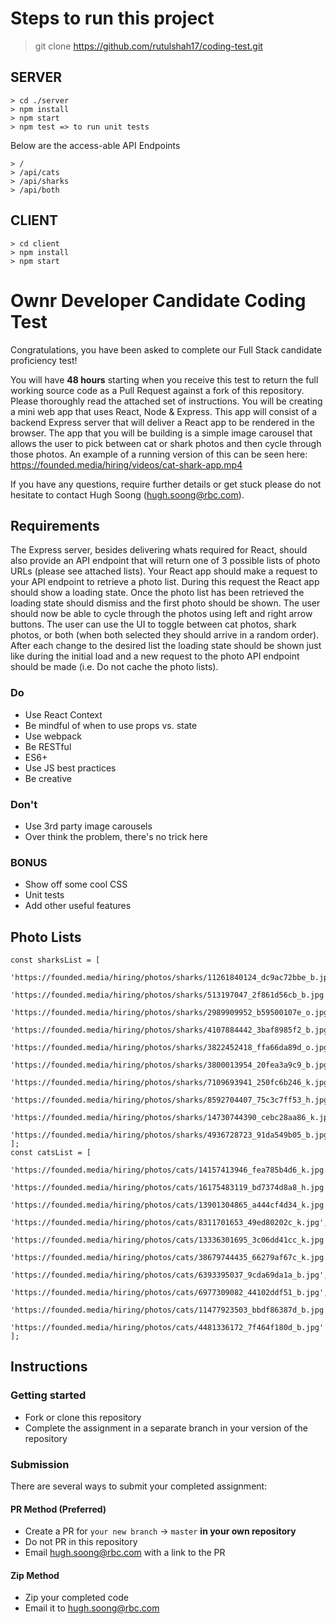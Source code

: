 # Steps to run this project

> git clone https://github.com/rutulshah17/coding-test.git

## SERVER
```
> cd ./server
> npm install
> npm start
> npm test => to run unit tests
```
Below are the access-able API Endpoints
```
> /
> /api/cats
> /api/sharks
> /api/both
```

## CLIENT

```
> cd client
> npm install
> npm start
```



# Ownr Developer Candidate Coding Test

Congratulations, you have been asked to complete our Full Stack candidate proficiency test! 

You will have **48 hours** starting when you receive this test to return the full working source code as a Pull Request against a fork of this repository. Please thoroughly read the attached set of instructions. You will be creating a mini web app that uses React, Node & Express. This app will consist of a backend Express server that will deliver a React app to be rendered in the browser. The app that you will be building is a simple image carousel that allows the user to pick between cat or
shark photos and then cycle through those photos. An example of a running version of this can be seen here:
https://founded.media/hiring/videos/cat-shark-app.mp4

If you have any questions, require further details or get stuck please do not hesitate to contact Hugh Soong (hugh.soong@rbc.com).

## Requirements

The Express server, besides delivering whats required for React, should also provide an API endpoint that will return one of 3 possible lists of photo URLs (please see attached lists). Your React app should make a request to your API endpoint to retrieve a photo list. During this request the React app should show a loading state. Once the photo list has been retrieved the loading state should dismiss and the first photo should be shown. The user should now be able to cycle through the photos using left and right arrow buttons. The user can use the UI to toggle between cat photos, shark photos, or both (when both selected they should arrive in a random order). After each change to the desired list the loading state should be shown just like during the initial load and a new request to the photo API endpoint should be made (i.e. Do not cache the photo lists).

### Do

- Use React Context
- Be mindful of when to use props vs. state
- Use webpack
- Be RESTful
- ES6+
- Use JS best practices
- Be creative

### Don't

- Use 3rd party image carousels
- Over think the problem, there's no trick here

### BONUS

- Show off some cool CSS
- Unit tests
- Add other useful features

## Photo Lists

```
const sharksList = [
 'https://founded.media/hiring/photos/sharks/11261840124_dc9ac72bbe_b.jpg',
 'https://founded.media/hiring/photos/sharks/513197047_2f861d56cb_b.jpg',
 'https://founded.media/hiring/photos/sharks/2989909952_b59500107e_o.jpg',
 'https://founded.media/hiring/photos/sharks/4107884442_3baf8985f2_b.jpg',
 'https://founded.media/hiring/photos/sharks/3822452418_ffa66da89d_o.jpg',
 'https://founded.media/hiring/photos/sharks/3800013954_20fea3a9c9_b.jpg',
 'https://founded.media/hiring/photos/sharks/7109693941_250fc6b246_k.jpg',
 'https://founded.media/hiring/photos/sharks/8592704407_75c3c7ff53_h.jpg',
 'https://founded.media/hiring/photos/sharks/14730744390_cebc28aa86_k.jpg',
 'https://founded.media/hiring/photos/sharks/4936728723_91da549b05_b.jpg',
];
const catsList = [
 'https://founded.media/hiring/photos/cats/14157413946_fea785b4d6_k.jpg',
 'https://founded.media/hiring/photos/cats/16175483119_bd7374d8a8_h.jpg',
 'https://founded.media/hiring/photos/cats/13901304865_a444cf4d34_k.jpg',
 'https://founded.media/hiring/photos/cats/8311701653_49ed80202c_k.jpg',
 'https://founded.media/hiring/photos/cats/13336301695_3c06dd41cc_k.jpg',
 'https://founded.media/hiring/photos/cats/38679744435_66279af67c_k.jpg',
 'https://founded.media/hiring/photos/cats/6393395037_9cda69da1a_b.jpg',
 'https://founded.media/hiring/photos/cats/6977309082_44102ddf51_b.jpg',
 'https://founded.media/hiring/photos/cats/11477923503_bbdf86387d_b.jpg',
 'https://founded.media/hiring/photos/cats/4481336172_7f464f180d_b.jpg'
];
```

## Instructions

### Getting started

- Fork or clone this repository
- Complete the assignment in a separate branch in your version of the repository

### Submission
There are several ways to submit your completed assignment:

#### PR Method (Preferred)
- Create a PR for `your new branch` -> `master` **in your own repository**
- Do not PR in this repository
- Email hugh.soong@rbc.com with a link to the PR

#### Zip Method
- Zip your completed code
- Email it to hugh.soong@rbc.com
